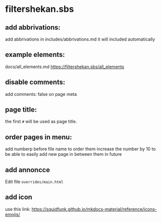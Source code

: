 # filtershekan.sbs


## add abbrivations:
add abbrivations in includes/abbrivations.md it will included automatically

## example elements:
   docs/all_elements.md
   https://filtershekan.sbs/all_elements

## disable comments:
   add comments: false on page meta 

## page title:
   the first `#` will be used as page title.

## order pages in menu:
   add numberp before file name to order them 
   increase the number by 10 to be able to easily add new page in between them in future

## add annoncce
   Edit file  `overrides/main.html`

## add icon
 use this link: https://squidfunk.github.io/mkdocs-material/reference/icons-emojis/ 